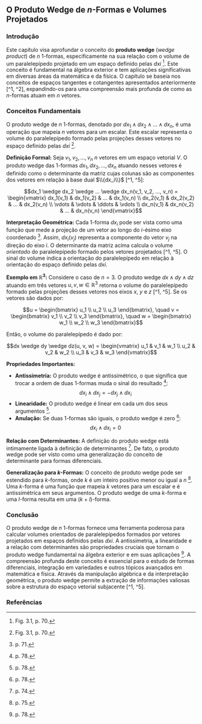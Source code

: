 ## O Produto Wedge de *n*-Formas e Volumes Projetados

### Introdução
Este capítulo visa aprofundar o conceito do **produto wedge** (*wedge product*) de *n* 1-formas, especificamente na sua relação com o volume de um paralelepípedo projetado em um espaço definido pelas *dxi* [^1]. Este conceito é fundamental na álgebra exterior e tem aplicações significativas em diversas áreas da matemática e da física. O capítulo se baseia nos conceitos de espaços tangentes e cotangentes apresentados anteriormente [^1, ^2], expandindo-os para uma compreensão mais profunda de como as *n*-formas atuam em *n* vetores.

### Conceitos Fundamentais

O produto wedge de *n* 1-formas, denotado por $dx_1 \wedge dx_2 \wedge ... \wedge dx_n$, é uma operação que mapeia *n* vetores para um escalar. Este escalar representa o volume do paralelepípedo formado pelas projeções desses vetores no espaço definido pelas *dxi* [^1].

**Definição Formal:** Seja $v_1, v_2, ..., v_n$ *n* vetores em um espaço vetorial *V*. O produto wedge das 1-formas $dx_1, dx_2, ..., dx_n$ atuando nesses vetores é definido como o determinante da matriz cujas colunas são as componentes dos vetores em relação à base dual $\\{dx_i\\}$ [^1, ^5]:

$$dx_1 \wedge dx_2 \wedge ... \wedge dx_n(v_1, v_2, ..., v_n) = \begin{vmatrix}
dx_1(v_1) & dx_1(v_2) & ... & dx_1(v_n) \\
dx_2(v_1) & dx_2(v_2) & ... & dx_2(v_n) \\
\vdots & \vdots & \ddots & \vdots \\
dx_n(v_1) & dx_n(v_2) & ... & dx_n(v_n)
\end{vmatrix}$$

**Interpretação Geométrica:** Cada 1-forma $dx_i$ pode ser vista como uma função que mede a projeção de um vetor ao longo do *i*-ésimo eixo coordenado [^2]. Assim, $dx_i(v_j)$ representa a componente do vetor $v_j$ na direção do eixo *i*. O determinante da matriz acima calcula o volume *orientado* do paralelepípedo formado pelos vetores projetados [^1, ^5]. O sinal do volume indica a orientação do paralelepípedo em relação à orientação do espaço definido pelas *dxi*.

**Exemplo em $\mathbb{R}^3$:** Considere o caso de $n = 3$. O produto wedge $dx \wedge dy \wedge dz$ atuando em três vetores $u, v, w \in \mathbb{R}^3$ retorna o volume do paralelepípedo formado pelas projeções desses vetores nos eixos *x*, *y* e *z* [^1, ^5]. Se os vetores são dados por:

$$u = \begin{bmatrix} u_1 \\ u_2 \\ u_3 \end{bmatrix}, \quad v = \begin{bmatrix} v_1 \\ v_2 \\ v_3 \end{bmatrix}, \quad w = \begin{bmatrix} w_1 \\ w_2 \\ w_3 \end{bmatrix}$$

Então, o volume do paralelepípedo é dado por:

$$dx \wedge dy \wedge dz(u, v, w) = \begin{vmatrix}
u_1 & v_1 & w_1 \\
u_2 & v_2 & w_2 \\
u_3 & v_3 & w_3
\end{vmatrix}$$

**Propriedades Importantes:**

*   **Antissimetria:** O produto wedge é antissimétrico, o que significa que trocar a ordem de duas 1-formas muda o sinal do resultado [^8]:
    $$dx_i \wedge dx_j = -dx_j \wedge dx_i$$
*   **Linearidade:** O produto wedge é linear em cada um dos seus argumentos [^8].
*   **Anulação:** Se duas 1-formas são iguais, o produto wedge é zero [^8]:
    $$dx_i \wedge dx_i = 0$$

**Relação com Determinantes:** A definição do produto wedge está intimamente ligada à definição de determinantes [^5]. De fato, o produto wedge pode ser visto como uma generalização do conceito de determinante para formas diferenciais.

**Generalização para *k*-Formas:** O conceito de produto wedge pode ser estendido para *k*-formas, onde *k* é um inteiro positivo menor ou igual a *n* [^6]. Uma *k*-forma é uma função que mapeia *k* vetores para um escalar e é antissimétrica em seus argumentos. O produto wedge de uma *k*-forma e uma *l*-forma resulta em uma (*k* + *l*)-forma.

### Conclusão

O produto wedge de *n* 1-formas fornece uma ferramenta poderosa para calcular volumes orientados de paralelepípedos formados por vetores projetados em espaços definidos pelas *dxi*. A antissimetria, a linearidade e a relação com determinantes são propriedades cruciais que tornam o produto wedge fundamental na álgebra exterior e em suas aplicações [^8]. A compreensão profunda deste conceito é essencial para o estudo de formas diferenciais, integração em variedades e outros tópicos avançados em matemática e física. Através da manipulação algébrica e da interpretação geométrica, o produto wedge permite a extração de informações valiosas sobre a estrutura do espaço vetorial subjacente [^1, ^5].

### Referências
[^1]: Fig. 3.1, p. 70.
[^2]: p. 71.
[^5]: p. 74.
[^6]: p. 75.
[^8]: p. 78.
<!-- END -->
